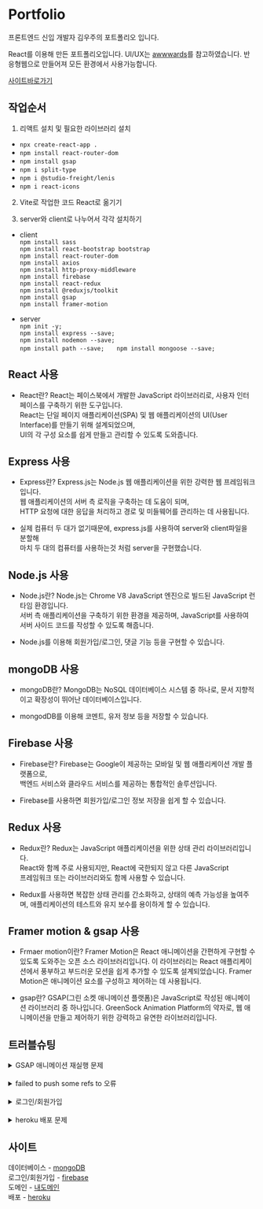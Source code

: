 # Portfolio
프론트엔드 신입 개발자 김우주의 포트폴리오 입니다.

React를 이용해 만든 포트폴리오입니다. UI/UX는 [awwwards](https://www.awwwards.com/)를 참고하였습니다.
반응형웹으로 만들어져 모든 환경에서 사용가능합니다.

[사이트바로가기](http://woojoo-portfolio.kro.kr)

## 작업순서
1. 리액트 설치 및 필요한 라이브러리 설치
- `npx create-react-app .`
- `npm install react-router-dom`
- `npm install gsap`
- `npm i split-type`
- `npm i @studio-freight/lenis`
- `npm i react-icons`

2. Vite로 작업한 코드 React로 옮기기

3. server와 client로 나누어서 각각 설치하기
- client   
`npm install sass`   
`npm install react-bootstrap bootstrap`   
`npm install react-router-dom`   
`npm install axios`   
`npm install http-proxy-middleware`   
`npm install firebase`   
`npm install react-redux`   
`npm install @reduxjs/toolkit`   
`npm install gsap`   
`npm install framer-motion`  

- server   
`npm init -y;`      
`npm install express --save;   `  
`npm install nodemon --save;   `  
`npm install path --save;   `
`npm install mongoose --save;   `

## React 사용
- React란?
React는 페이스북에서 개발한 JavaScript 라이브러리로, 사용자 인터페이스를 구축하기 위한 도구입니다.     
React는 단일 페이지 애플리케이션(SPA) 및 웹 애플리케이션의 UI(User Interface)를 만들기 위해 설계되었으며,    
UI의 각 구성 요소를 쉽게 만들고 관리할 수 있도록 도와줍니다.   

## Express 사용
- Express란?
Express.js는 Node.js 웹 애플리케이션을 위한 강력한 웹 프레임워크입니다.   
웹 애플리케이션의 서버 측 로직을 구축하는 데 도움이 되며,   
HTTP 요청에 대한 응답을 처리하고 경로 및 미들웨어를 관리하는 데 사용됩니다.   

- 실제 컴퓨터 두 대가 없기때문에, express.js를 사용하여 server와 client파일을 분할해   
마치 두 대의 컴퓨터를 사용하는것 처럼 server을 구현했습니다.   

## Node.js 사용
- Node.js란?
Node.js는 Chrome V8 JavaScript 엔진으로 빌드된 JavaScript 런타임 환경입니다.   
서버 측 애플리케이션을 구축하기 위한 환경을 제공하며, JavaScript를 사용하여 서버 사이드 코드를 작성할 수 있도록 해줍니다.   

- Node.js를 이용해 회원가입/로그인, 댓글 기능 등을 구현할 수 있습니다.

## mongoDB 사용
- mongoDB란?
MongoDB는 NoSQL 데이터베이스 시스템 중 하나로, 문서 지향적이고 확장성이 뛰어난 데이터베이스입니다. 

- mongodDB를 이용해 코멘트, 유저 정보 등을 저장할 수 있습니다.

## Firebase 사용
- Firebase란?
Firebase는 Google이 제공하는 모바일 및 웹 애플리케이션 개발 플랫폼으로,    
백엔드 서비스와 클라우드 서비스를 제공하는 통합적인 솔루션입니다.    

- Firebase를 사용하면 회원가입/로그인 정보 저장을 쉽게 할 수 있습니다.

## Redux 사용
- Redux란?
Redux는 JavaScript 애플리케이션을 위한 상태 관리 라이브러리입니다.    
React와 함께 주로 사용되지만, React에 국한되지 않고 다른 JavaScript   
프레임워크 또는 라이브러리와도 함께 사용할 수 있습니다.

- Redux를 사용하면 복잡한 상태 관리를 간소화하고, 상태의 예측 가능성을 높여주며, 애플리케이션의 테스트와 유지 보수를 용이하게 할 수 있습니다.

## Framer motion & gsap 사용
- Frmaer motion이란?
Framer Motion은 React 애니메이션을 간편하게 구현할 수 있도록 도와주는 오픈 소스 라이브러리입니다. 이 라이브러리는 React 애플리케이션에서 풍부하고 부드러운 모션을 쉽게 추가할 수 있도록 설계되었습니다. Framer Motion은 애니메이션 요소를 구성하고 제어하는 데 사용됩니다.

- gsap란?
GSAP(그린 소켓 애니메이션 플랫폼)은 JavaScript로 작성된 애니메이션 라이브러리 중 하나입니다. GreenSock Animation Platform의 약자로, 웹 애니메이션을 만들고 제어하기 위한 강력하고 유연한 라이브러리입니다. 

## 트러블슈팅
<details>
    <summary>GSAP 애니메이션 재실행 문제</summary>
    - 문제 원인   

    useEffect(() => {
        appear();
        sliderAppear();
    }, [props]);
    
    props의 상태가 변경되면 useEffect 훅이 리렌더링 되기 때문에 gsap함수가 계속 재실행되었다.

    - 문제 해결

    const { appear } = props;

    useEffect(() => {
        appear();
    }, [appear]);

    useEffect(() => {
        sliderAppear();
    }, []);
    
    useEffect의 의존성 배열을 props 자체가 아닌 props내부의 특정 속성에 의존하도록 변경하면 해결된다.
</details>
<br/>
<details>
    <summary>failed to push some refs to 오류</summary>
    - 문제 원인
    이는 원격저장소에 내 로컬에는 없는 파일이 있을 때 내 파일을 push하려고하면 발생하는 오류이다.

    - 문제 해결
    먼저 원격저장소에서 pull한 뒤, 다시 내가 작업한 것을 push하면 된다.
</details>
<br/>
<details>
    <summary>로그인/회원가입</summary>
    <p>
        기능을 구현하는것은 크게 문제되는 점이 없었지만 배포 후 회원가입이 되지않아서 몇 시간동안 고생했습니다.<br/>
    </p>

    - 문제 원인
    mongoDB(데이터베이스)에서 Network Access에서 내 컴퓨터의 IP주소만 허용 가능하게 설정함

    - 문제 해결
    허용 주소를 0.0.0.0/0(모두 접속가능)으로 설정하면 해결
        

</details>
<br/>
<details>
    <summary>heroku 배포 문제</summary>
    <p>
        heroku 배포 단계를 제대로 따라했는데 좀처럼 되지 않아서 애를 먹었지만,<br/>
        <code>heroku logs --tail</code> 명령어를 사용하여 하나씩 에러를 수정해나갔습니다.<br/>
    </p>

    - 문제 원인
    경로 설정 문제

    - 문제 해결
    server파일의 옳바른 경로 설정
</details>


## 사이트
데이터베이스 - [mongoDB](https://www.mongodb.com/ko-kr/cloud/atlas/lp/try4)   
로그인/회원가입 - [firebase](https://firebase.google.com/?hl=ko)   
도메인 - [내도메인](https://xn--220b31d95hq8o.xn--3e0b707e/)   
배포 - [heroku](www.heroku.com)

